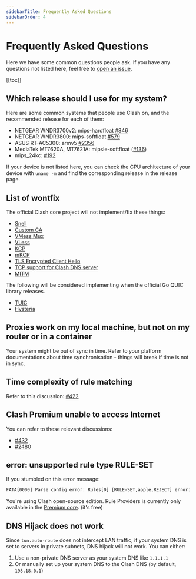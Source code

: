 ```yaml
---
sidebarTitle: Frequently Asked Questions
sidebarOrder: 4
---
```


# Frequently Asked Questions

Here we have some common questions people ask. If you have any questions not listed here, feel free to [open an issue](https://github.com/Dreamacro/clash/issues/new/choose).

[[toc]]

## Which release should I use for my system?

Here are some common systems that people use Clash on, and the recommended release for each of them:

- NETGEAR WNDR3700v2: mips-hardfloat [#846](https://github.com/Dreamacro/clash/issues/846)
- NETGEAR WNDR3800: mips-softfloat [#579](https://github.com/Dreamacro/clash/issues/579)
- ASUS RT-AC5300: armv5 [#2356](https://github.com/Dreamacro/clash/issues/2356)
- MediaTek MT7620A, MT7621A: mipsle-softfloat ([#136](https://github.com/Dreamacro/clash/issues/136))
- mips_24kc: [#192](https://github.com/Dreamacro/clash/issues/192)

If your device is not listed here, you can check the CPU architecture of your device with `uname -m` and find the corresponding release in the release page.

## List of wontfix

The official Clash core project will not implement/fix these things:

- [Snell](https://github.com/Dreamacro/clash/issues/2466)
- [Custom CA](https://github.com/Dreamacro/clash/issues/2333)
- [VMess Mux](https://github.com/Dreamacro/clash/issues/450)
- [VLess](https://github.com/Dreamacro/clash/issues/1185)
- [KCP](https://github.com/Dreamacro/clash/issues/16)
- [mKCP](https://github.com/Dreamacro/clash/issues/2308)
- [TLS Encrypted Client Hello](https://github.com/Dreamacro/clash/issues/2295)
- [TCP support for Clash DNS server](https://github.com/Dreamacro/clash/issues/368)
- [MITM](https://github.com/Dreamacro/clash/issues/227#issuecomment-508693628)

The following will be considered implementing when the official Go QUIC library releases.

- [TUIC](https://github.com/Dreamacro/clash/issues/2222)
- [Hysteria](https://github.com/Dreamacro/clash/issues/1863)

## Proxies work on my local machine, but not on my router or in a container

Your system might be out of sync in time. Refer to your platform documentations about time synchronisation - things will break if time is not in sync.

## Time complexity of rule matching

Refer to this discussion: [#422](https://github.com/Dreamacro/clash/issues/422)

## Clash Premium unable to access Internet

You can refer to these relevant discussions:

- [#432](https://github.com/Dreamacro/clash/issues/432#issuecomment-571634905)
- [#2480](https://github.com/Dreamacro/clash/issues/2480)

## error: unsupported rule type RULE-SET

If you stumbled on this error message:

```txt
FATA[0000] Parse config error: Rules[0] [RULE-SET,apple,REJECT] error: unsupported rule type RULE-SET
```

You're using Clash open-source edition. Rule Providers is currently only available in the [Premium core](https://github.com/Dreamacro/clash/releases/tag/premium). (it's free)

## DNS Hijack does not work

Since `tun.auto-route` does not intercept LAN traffic, if your system DNS is set to servers in private subnets, DNS hijack will not work. You can either:

1. Use a non-private DNS server as your system DNS like `1.1.1.1`
2. Or manually set up your system DNS to the Clash DNS (by default, `198.18.0.1`)
